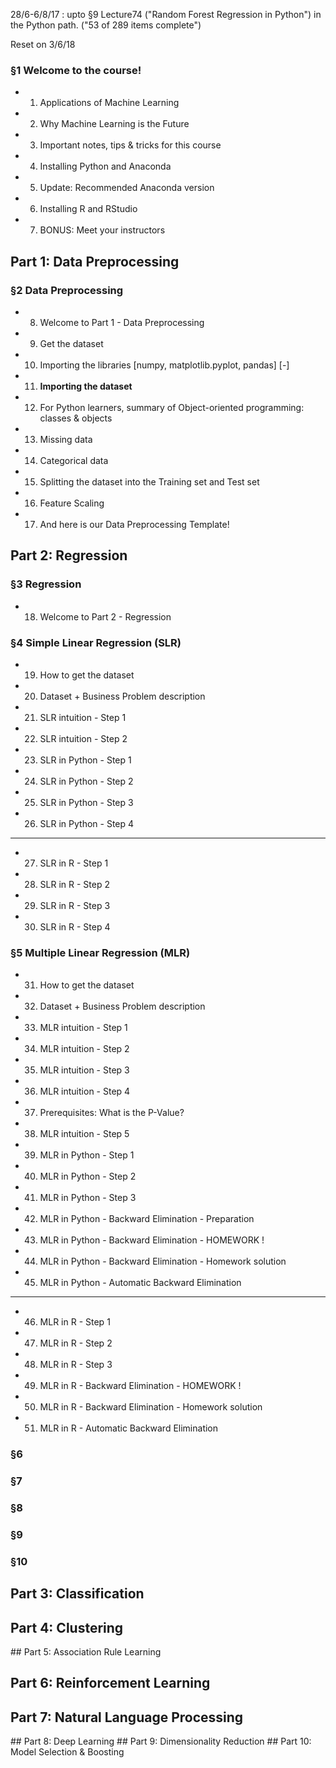 28/6-6/8/17 : upto §9 Lecture74 ("Random Forest Regression in Python") in the Python path. ("53 of 289 items complete")

Reset on 3/6/18


### §1 Welcome to the course!

* 001. Applications of Machine Learning
* 002. Why Machine Learning is the Future
* 003. Important notes, tips & tricks for this course
* 004. Installing Python and Anaconda
* 005. Update: Recommended Anaconda version
* 006. Installing R and RStudio
* 007. BONUS: Meet your instructors


## Part 1: Data Preprocessing
### §2 Data Preprocessing

* 008. Welcome to Part 1 - Data Preprocessing
* 009. Get the dataset
* 010. Importing the libraries [numpy, matplotlib.pyplot, pandas] [-]
* 011. **Importing the dataset**
* 012. For Python learners, summary of Object-oriented programming: classes & objects
* 013. Missing data
* 014. Categorical data
* 015. Splitting the dataset into the Training set and Test set
* 016. Feature Scaling
* 017. And here is our Data Preprocessing Template!


## Part 2: Regression
### §3 Regression

* 018. Welcome to Part 2 - Regression


### §4 Simple Linear Regression (SLR)

* 019. How to get the dataset
* 020. Dataset + Business Problem description
* 021. SLR intuition - Step 1
* 022. SLR intuition - Step 2
* 023. SLR in Python - Step 1
* 024. SLR in Python - Step 2
* 025. SLR in Python - Step 3
* 026. SLR in Python - Step 4

---

* 027. SLR in R - Step 1
* 028. SLR in R - Step 2
* 029. SLR in R - Step 3
* 030. SLR in R - Step 4


### §5 Multiple Linear Regression (MLR)

* 031. How to get the dataset
* 032. Dataset + Business Problem description
* 033. MLR intuition - Step 1
* 034. MLR intuition - Step 2
* 035. MLR intuition - Step 3
* 036. MLR intuition - Step 4
* 037. Prerequisites: What is the P-Value?
* 038. MLR intuition - Step 5
* 039. MLR in Python - Step 1
* 040. MLR in Python - Step 2
* 041. MLR in Python - Step 3
* 042. MLR in Python - Backward Elimination - Preparation
* 043. MLR in Python - Backward Elimination - HOMEWORK !
* 044. MLR in Python - Backward Elimination - Homework solution
* 045. MLR in Python - Automatic Backward Elimination

---

* 046. MLR in R - Step 1
* 047. MLR in R - Step 2
* 048. MLR in R - Step 3
* 049. MLR in R - Backward Elimination - HOMEWORK !
* 050. MLR in R - Backward Elimination - Homework solution
* 051. MLR in R - Automatic Backward Elimination


### §6
### §7
### §8
### §9
### §10



## Part 3: Classification
## Part 4: Clustering
## Part 5: Association Rule Learning
## Part 6: Reinforcement Learning
## Part 7: Natural Language Processing
## Part 8: Deep Learning
## Part 9: Dimensionality Reduction
## Part 10: Model Selection & Boosting



